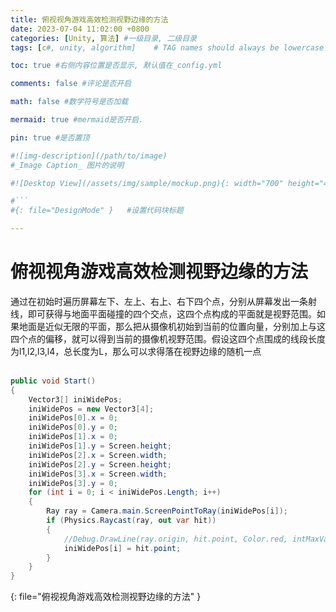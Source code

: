 ```yaml
---
title: 俯视视角游戏高效检测视野边缘的方法
date: 2023-07-04 11:02:00 +0800
categories: [Unity, 算法] #一级目录, 二级目录
tags: [c#, unity, algorithm]    # TAG names should always be lowercase

toc: true #右侧内容位置是否显示, 默认值在_config.yml

comments: false #评论是否开启

math: false #数学符号是否加载

mermaid: true #mermaid是否开启.

pin: true #是否置顶

#![img-description](/path/to/image)
#_Image Caption_ 图片的说明

#![Desktop View](/assets/img/sample/mockup.png){: width="700" height="400" } 设置图片宽高

#```
#{: file="DesignMode" }   #设置代码块标题

---
```


# 俯视视角游戏高效检测视野边缘的方法



<div style = "word-break :break-all">
通过在初始时遍历屏幕左下、左上、右上、右下四个点，分别从屏幕发出一条射线，即可获得与地面平面碰撞的四个交点，这四个点构成的平面就是视野范围。如果地面是近似无限的平面，那么把从摄像机初始到当前的位置向量，分别加上与这四个点的偏移，就可以得到当前的摄像机视野范围。假设这四个点围成的线段长度为l1,l2,l3,l4，总长度为L，那么可以求得落在视野边缘的随机一点
</div></br>

``` c#
public void Start()
{
    Vector3[] iniWidePos;
    iniWidePos = new Vector3[4];
    iniWidePos[0].x = 0;
    iniWidePos[0].y = 0;
    iniWidePos[1].x = 0;
    iniWidePos[1].y = Screen.height;
    iniWidePos[2].x = Screen.width;
    iniWidePos[2].y = Screen.height;
    iniWidePos[3].x = Screen.width;
    iniWidePos[3].y = 0;
    for (int i = 0; i < iniWidePos.Length; i++)
    {
        Ray ray = Camera.main.ScreenPointToRay(iniWidePos[i]);
        if (Physics.Raycast(ray, out var hit))
        {
            //Debug.DrawLine(ray.origin, hit.point, Color.red, intMaxValue);
            iniWidePos[i] = hit.point;
        }
    }
}
```
{: file="俯视视角游戏高效检测视野边缘的方法" }
